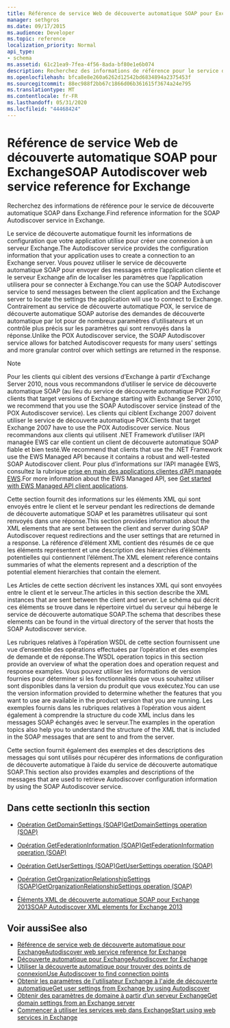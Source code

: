 ```yaml
---
title: Référence de service Web de découverte automatique SOAP pour Exchange
manager: sethgros
ms.date: 09/17/2015
ms.audience: Developer
ms.topic: reference
localization_priority: Normal
api_type:
- schema
ms.assetid: 61c21ea9-7fea-4f56-8ada-bf80e1e6b074
description: Recherchez des informations de référence pour le service de découverte automatique SOAP dans Exchange.
ms.openlocfilehash: bfca8e8e260a6262d12542bd6834894a2375453f
ms.sourcegitcommit: 88ec988f2bb67c1866d06b361615f3674a24e795
ms.translationtype: MT
ms.contentlocale: fr-FR
ms.lasthandoff: 05/31/2020
ms.locfileid: "44468424"
---
```

# <a name="soap-autodiscover-web-service-reference-for-exchange"></a><span data-ttu-id="ce569-103">Référence de service Web de découverte automatique SOAP pour Exchange</span><span class="sxs-lookup"><span data-stu-id="ce569-103">SOAP Autodiscover web service reference for Exchange</span></span>

<span data-ttu-id="ce569-104">Recherchez des informations de référence pour le service de découverte automatique SOAP dans Exchange.</span><span class="sxs-lookup"><span data-stu-id="ce569-104">Find reference information for the SOAP Autodiscover service in Exchange.</span></span>
  
<span data-ttu-id="ce569-105">Le service de découverte automatique fournit les informations de configuration que votre application utilise pour créer une connexion à un serveur Exchange.</span><span class="sxs-lookup"><span data-stu-id="ce569-105">The Autodiscover service provides the configuration information that your application uses to create a connection to an Exchange server.</span></span> <span data-ttu-id="ce569-106">Vous pouvez utiliser le service de découverte automatique SOAP pour envoyer des messages entre l’application cliente et le serveur Exchange afin de localiser les paramètres que l’application utilisera pour se connecter à Exchange.</span><span class="sxs-lookup"><span data-stu-id="ce569-106">You can use the SOAP Autodiscover service to send messages between the client application and the Exchange server to locate the settings the application will use to connect to Exchange.</span></span> <span data-ttu-id="ce569-107">Contrairement au service de découverte automatique POX, le service de découverte automatique SOAP autorise des demandes de découverte automatique par lot pour de nombreux paramètres d’utilisateurs et un contrôle plus précis sur les paramètres qui sont renvoyés dans la réponse.</span><span class="sxs-lookup"><span data-stu-id="ce569-107">Unlike the POX Autodiscover service, the SOAP Autodiscover service allows for batched Autodiscover requests for many users' settings and more granular control over which settings are returned in the response.</span></span> 
  
> [!NOTE]
> <span data-ttu-id="ce569-108">Pour les clients qui ciblent des versions d’Exchange à partir d’Exchange Server 2010, nous vous recommandons d’utiliser le service de découverte automatique SOAP (au lieu du service de découverte automatique POX).</span><span class="sxs-lookup"><span data-stu-id="ce569-108">For clients that target versions of Exchange starting with Exchange Server 2010, we recommend that you use the SOAP Autodiscover service (instead of the POX Autodiscover service).</span></span> <span data-ttu-id="ce569-109">Les clients qui ciblent Exchange 2007 doivent utiliser le service de découverte automatique POX.</span><span class="sxs-lookup"><span data-stu-id="ce569-109">Clients that target Exchange 2007 have to use the POX Autodiscover service.</span></span> <span data-ttu-id="ce569-110">Nous recommandons aux clients qui utilisent .NET Framework d’utiliser l’API managée EWS car elle contient un client de découverte automatique SOAP fiable et bien testé.</span><span class="sxs-lookup"><span data-stu-id="ce569-110">We recommend that clients that use the .NET Framework use the EWS Managed API because it contains a robust and well-tested SOAP Autodiscover client.</span></span> <span data-ttu-id="ce569-111">Pour plus d’informations sur l’API managée EWS, consultez la rubrique [prise en main des applications clientes d’API managée EWS](https://msdn.microsoft.com/library/c2267733-6f4f-49e5-9614-1e4a24c3af1a%28Office.15%29.aspx).</span><span class="sxs-lookup"><span data-stu-id="ce569-111">For more information about the EWS Managed API, see [Get started with EWS Managed API client applications](https://msdn.microsoft.com/library/c2267733-6f4f-49e5-9614-1e4a24c3af1a%28Office.15%29.aspx).</span></span> 
  
<span data-ttu-id="ce569-112">Cette section fournit des informations sur les éléments XML qui sont envoyés entre le client et le serveur pendant les redirections de demande de découverte automatique SOAP et les paramètres utilisateur qui sont renvoyés dans une réponse.</span><span class="sxs-lookup"><span data-stu-id="ce569-112">This section provides information about the XML elements that are sent between the client and server during SOAP Autodiscover request redirections and the user settings that are returned in a response.</span></span> <span data-ttu-id="ce569-113">La référence d’élément XML contient des résumés de ce que les éléments représentent et une description des hiérarchies d’éléments potentielles qui contiennent l’élément.</span><span class="sxs-lookup"><span data-stu-id="ce569-113">The XML element reference contains summaries of what the elements represent and a description of the potential element hierarchies that contain the element.</span></span> 
  
<span data-ttu-id="ce569-114">Les Articles de cette section décrivent les instances XML qui sont envoyées entre le client et le serveur.</span><span class="sxs-lookup"><span data-stu-id="ce569-114">The articles in this section describe the XML instances that are sent between the client and server.</span></span> <span data-ttu-id="ce569-115">Le schéma qui décrit ces éléments se trouve dans le répertoire virtuel du serveur qui héberge le service de découverte automatique SOAP.</span><span class="sxs-lookup"><span data-stu-id="ce569-115">The schema that describes these elements can be found in the virtual directory of the server that hosts the SOAP Autodiscover service.</span></span>
  
<span data-ttu-id="ce569-116">Les rubriques relatives à l’opération WSDL de cette section fournissent une vue d’ensemble des opérations effectuées par l’opération et des exemples de demande et de réponse.</span><span class="sxs-lookup"><span data-stu-id="ce569-116">The WSDL operation topics in this section provide an overview of what the operation does and operation request and response examples.</span></span> <span data-ttu-id="ce569-117">Vous pouvez utiliser les informations de version fournies pour déterminer si les fonctionnalités que vous souhaitez utiliser sont disponibles dans la version du produit que vous exécutez.</span><span class="sxs-lookup"><span data-stu-id="ce569-117">You can use the version information provided to determine whether the features that you want to use are available in the product version that you are running.</span></span> <span data-ttu-id="ce569-118">Les exemples fournis dans les rubriques relatives à l’opération vous aident également à comprendre la structure du code XML inclus dans les messages SOAP échangés avec le serveur.</span><span class="sxs-lookup"><span data-stu-id="ce569-118">The examples in the operation topics also help you to understand the structure of the XML that is included in the SOAP messages that are sent to and from the server.</span></span>
  
<span data-ttu-id="ce569-119">Cette section fournit également des exemples et des descriptions des messages qui sont utilisés pour récupérer des informations de configuration de découverte automatique à l’aide du service de découverte automatique SOAP.</span><span class="sxs-lookup"><span data-stu-id="ce569-119">This section also provides examples and descriptions of the messages that are used to retrieve Autodiscover configuration information by using the SOAP Autodiscover service.</span></span> 
  
## <a name="in-this-section"></a><span data-ttu-id="ce569-120">Dans cette section</span><span class="sxs-lookup"><span data-stu-id="ce569-120">In this section</span></span>
<span data-ttu-id="ce569-121"><a name="bk_InThisSection"> </a></span><span class="sxs-lookup"><span data-stu-id="ce569-121"><a name="bk_InThisSection"> </a></span></span>

- [<span data-ttu-id="ce569-122">Opération GetDomainSettings (SOAP)</span><span class="sxs-lookup"><span data-stu-id="ce569-122">GetDomainSettings operation (SOAP)</span></span>](getdomainsettings-operation-soap.md)
    
- [<span data-ttu-id="ce569-123">Opération GetFederationInformation (SOAP)</span><span class="sxs-lookup"><span data-stu-id="ce569-123">GetFederationInformation operation (SOAP)</span></span>](getfederationinformation-operation-soap.md)
    
- [<span data-ttu-id="ce569-124">Opération GetUserSettings (SOAP)</span><span class="sxs-lookup"><span data-stu-id="ce569-124">GetUserSettings operation (SOAP)</span></span>](getusersettings-operation-soap.md)
    
- [<span data-ttu-id="ce569-125">Opération GetOrganizationRelationshipSettings (SOAP)</span><span class="sxs-lookup"><span data-stu-id="ce569-125">GetOrganizationRelationshipSettings operation (SOAP)</span></span>](getorganizationrelationshipsettings-operation-soap.md)
    
- [<span data-ttu-id="ce569-126">Éléments XML de découverte automatique SOAP pour Exchange 2013</span><span class="sxs-lookup"><span data-stu-id="ce569-126">SOAP Autodiscover XML elements for Exchange 2013</span></span>](soap-autodiscover-xml-elements-for-exchange-2013.md)
    
## <a name="see-also"></a><span data-ttu-id="ce569-127">Voir aussi</span><span class="sxs-lookup"><span data-stu-id="ce569-127">See also</span></span>


- [<span data-ttu-id="ce569-128">Référence de service web de découverte automatique pour Exchange</span><span class="sxs-lookup"><span data-stu-id="ce569-128">Autodiscover web service reference for Exchange</span></span>](autodiscover-web-service-reference-for-exchange.md)
- [<span data-ttu-id="ce569-129">Découverte automatique pour Exchange</span><span class="sxs-lookup"><span data-stu-id="ce569-129">Autodiscover for Exchange</span></span>](../exchange-web-services/autodiscover-for-exchange.md)
- [<span data-ttu-id="ce569-130">Utiliser la découverte automatique pour trouver des points de connexion</span><span class="sxs-lookup"><span data-stu-id="ce569-130">Use Autodiscover to find connection points</span></span>](https://msdn.microsoft.com/library/03896542-549b-4c45-973c-98f9025ea26c%28Office.15%29.aspx)
- [<span data-ttu-id="ce569-131">Obtenir les paramètres de l'utilisateur Exchange à l'aide de découverte automatique</span><span class="sxs-lookup"><span data-stu-id="ce569-131">Get user settings from Exchange by using Autodiscover</span></span>](https://msdn.microsoft.com/library/6d90c305-4802-4e18-8d52-f60349feaa8d%28Office.15%29.aspx)
- [<span data-ttu-id="ce569-132">Obtenir des paramètres de domaine à partir d’un serveur Exchange</span><span class="sxs-lookup"><span data-stu-id="ce569-132">Get domain settings from an Exchange server</span></span>](https://msdn.microsoft.com/library/2f9acb81-5135-4f72-94e8-65c235d725e6%28Office.15%29.aspx)
- [<span data-ttu-id="ce569-133">Commencer à utiliser les services web dans Exchange</span><span class="sxs-lookup"><span data-stu-id="ce569-133">Start using web services in Exchange</span></span>](../exchange-web-services/start-using-web-services-in-exchange.md)
    

